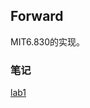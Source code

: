 ## Forward

MIT6.830的实现。

### 笔记

[lab1](https://github.com/DanielCorleone2001/JavaSimpleDB/blob/master/docs/lab1.md)

